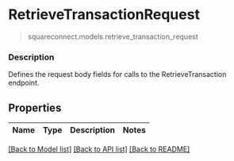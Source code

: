 # RetrieveTransactionRequest
> squareconnect.models.retrieve_transaction_request

### Description

Defines the request body fields for calls to the RetrieveTransaction endpoint.

## Properties
Name | Type | Description | Notes
------------ | ------------- | ------------- | -------------

[[Back to Model list]](../README.md#documentation-for-models) [[Back to API list]](../README.md#documentation-for-api-endpoints) [[Back to README]](../README.md)


